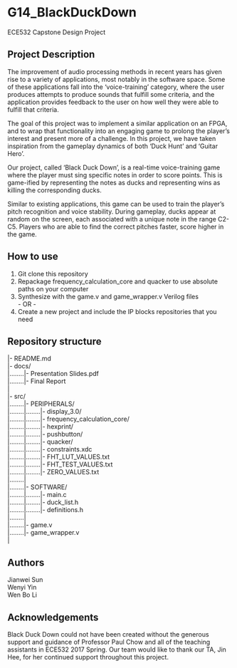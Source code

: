 # G14_BlackDuckDown
ECE532 Capstone Design Project

## Project Description
The improvement of audio processing methods in recent years has given rise to a variety of applications, most notably in the software space. Some of these applications fall into the ‘voice-training’ category, where the user produces attempts to produce sounds that fulfill some criteria, and the application provides feedback to the user on how well they were able to fulfill that criteria.

The goal of this project was to implement a similar application on an FPGA, and to wrap that functionality into an engaging game to prolong the player’s interest and present more of a challenge. In this project, we have taken inspiration from the gameplay dynamics of both ‘Duck Hunt’ and ‘Guitar Hero’. 

Our project, called ‘Black Duck Down’, is a real-time voice-training game where the player must sing specific notes in order to score points. This is game-ified by representing the notes as ducks and representing wins as killing the corresponding ducks. 

Similar to existing applications, this game can be used to train the player’s pitch recognition and voice stability. During gameplay, ducks appear at random on the screen, each associated with a unique note in the range C2-C5. Players who are able to find the correct pitches faster, score higher in the game.

## How to use
1. Git clone this repository
2. Repackage frequency_calculation_core and quacker to use absolute paths on your computer
3. Synthesize with the game.v and game_wrapper.v Verilog files  
  \- OR \-
3. Create a new project and include the IP blocks repositories that you need

## Repository structure
|- README.md  
|- docs/  
|........|- Presentation Slides.pdf  
|........|- Final Report  
|  
|- src/  
|........|- PERIPHERALS/  
|........|........|- display_3.0/  
|........|........|- frequency_calculation_core/  
|........|........|- hexprint/  
|........|........|- pushbutton/  
|........|........|- quacker/  
|........|........|- constraints.xdc  
|........|........|- FHT_LUT_VALUES.txt  
|........|........|- FHT_TEST_VALUES.txt  
|........|........|- ZERO_VALUES.txt  
|........|  
|........|- SOFTWARE/  
|........|........|- main.c  
|........|........|- duck_list.h  
|........|........|- definitions.h  
|........|  
|........|- game.v  
|........|- game_wrapper.v  
|  

## Authors
Jianwei Sun  
Wenyi Yin  
Wen Bo Li  

## Acknowledgements
Black Duck Down could not have been created without the generous support and guidance of Professor Paul Chow and all of the teaching assistants in ECE532 2017 Spring. Our team would like to thank our TA, Jin Hee, for her continued support throughout this project.
